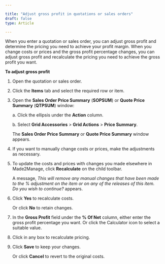 ```yaml
---

title: "Adjust gross profit in quotations or sales orders"
draft: false
type: Article

---
```


When you enter a quotation or sales order, you can adjust gross profit and determine the pricing you need to achieve your profit margin. When you change costs or prices and the gross profit percentage changes, you can adjust gross profit and recalculate the pricing you need to achieve the gross profit you want.

**To adjust gross profit**

1. Open the quotation or sales order.

2. Click the **Items** tab and select the required row or item.

3. Open the **Sales Order Price Summary** (**SOPSUM**) or **Quote Price Summary** (**QTPSUM**) window:

    a. Click the ellipsis under the **Action** column.

    b. Select **Grid Accessories** > **Grid Actions** > **Price Summary**.

    The **Sales Order Price Summary** or **Quote Price Summary** window appears.

4. If you want to manually change costs or prices, make the adjustments as necessary.

5. To update the costs and prices with changes you made elsewhere in Made2Manage, click **Recalculate** on the child toolbar.

    A message, *This will remove any manual changes that have been made to the % adjustment on the item or on any of the releases of this item. Do you wish to continue?* appears.

6. Click **Yes** to recalculate costs.

    Or click **No** to retain changes.

7. In the **Gross Profit** field under the **% Of Net** column, either enter the gross profit percentage you want. Or click the Calculator icon to select a suitable value.

8. Click in any box to recalculate pricing.

9. Click **Save** to keep your changes.

    Or click **Cancel** to revert to the original costs.

​